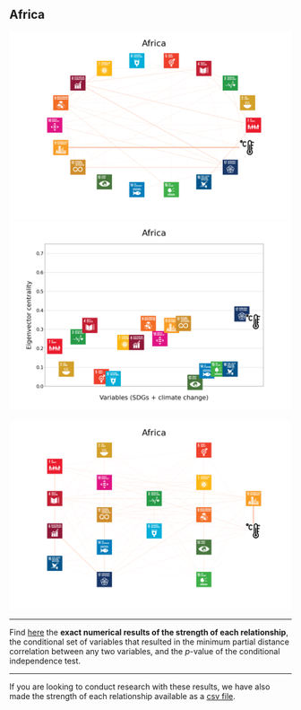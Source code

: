 ## Africa

<img src="Africa_circular_network_logos.png">
<img src="Africa_eigenvector_centrality.png">
<br>
<br>
<img src="Africa_multipartite_network_logos_cluster.png">

---

Find <a href="TLPH_website_tables_6-6.pdf" target="_blank">here</a> the **exact numerical results of the strength of each relationship**, the conditional set of variables that resulted in the minimum partial distance correlation between any two variables, and the _p_-value of the conditional independence test.

---

If you are looking to conduct research with these results, we have also made the strength of each relationship available as a <a href="https://raw.githubusercontent.com/felix-laumann/SDG-networks/gh-pages/Results/csv/conditions_Africa.csv" download>csv file</a>. 
